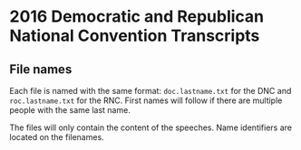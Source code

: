 # 2016 Democratic and Republican National Convention Transcripts

## File names

Each file is named with the same format: `doc.lastname.txt` for the DNC and `roc.lastname.txt` for the RNC. First names will follow if there are multiple people with the same last name. 

The files will only contain the content of the speeches. Name identifiers are located on the filenames.